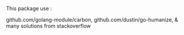 This package use :

github.com/golang-module/carbon,
github.com/dustin/go-humanize, &
many solutions from stackoverflow